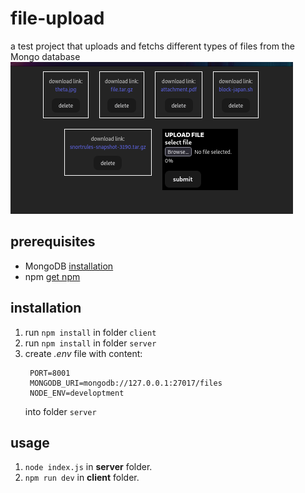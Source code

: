 # file-upload
a test project that uploads and fetchs different types of files from the Mongo database
![image of UI](https://github.com/juhaj77/file-upload/blob/main/screenshot.png)    
## prerequisites

* MongoDB [installation](https://docs.mongodb.com/manual/installation/)
* npm [get npm](https://www.npmjs.com/get-npm)

## installation

1. run `npm install` in folder `client`
1. run `npm install` in folder `server`
1. create _.env_ file with content:
   ```
    PORT=8001
    MONGODB_URI=mongodb://127.0.0.1:27017/files
    NODE_ENV=developtment
   ```
    into folder `server`

## usage

1. `node index.js` in **server** folder.
1. `npm run dev` in **client** folder.

